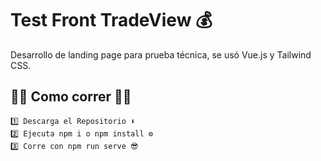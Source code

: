 # Test Front TradeView 💰

Desarrollo de landing page para prueba técnica, se usó Vue.js y Tailwind CSS.

## 🏃‍♀️ Como correr 🏃‍♂️

```
1️⃣ Descarga el Repositorio ⬇️
2️⃣ Ejecuta npm i o npm install ⚙️
3️⃣ Corre con npm run serve 😎
```
